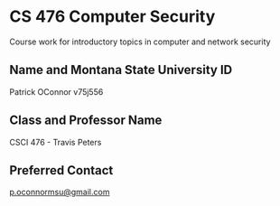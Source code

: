 # CS 476 Computer Security
Course work for introductory topics in computer and network security

## Name and Montana State University ID

Patrick
OConnor
v75j556

## Class and Professor Name

CSCI 476 - Travis Peters

## Preferred Contact

p.oconnormsu@gmail.com

